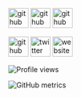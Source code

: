 [<img src='https://logoeps.com/wp-content/uploads/2011/06/java-logo-vector.png' alt='github' height='40'>](https://github.com/cumcell)   [<img 
src='https://www.clipartmax.com/png/middle/351-3515666_c-language-global-or-external-variables-with-examples-c-programming-logo.png' alt='github' height='40'>](https://github.com/cumcell)   [<img src='https://upload.wikimedia.org/wikipedia/commons/thumb/9/99/Unofficial_JavaScript_logo_2.svg/2048px-Unofficial_JavaScript_logo_2.svg.png' alt='github' height='40'>](https://github.com/cumcell)

[<img src='https://cdn.jsdelivr.net/npm/simple-icons@3.0.1/icons/github.svg' alt='github' height='40'>](https://github.com/cumcell)  [<img src='https://cdn.jsdelivr.net/npm/simple-icons@3.0.1/icons/twitter.svg' alt='twitter' height='40'>](https://twitter.com/704heir)  [<img src='https://cdn.jsdelivr.net/npm/simple-icons@3.0.1/icons/icloud.svg' alt='website' height='40'>](blade.ninja)  

![Profile views](https://gpvc.arturio.dev/cumcell)  

![GitHub metrics](https://metrics.lecoq.io/cumcell)  
